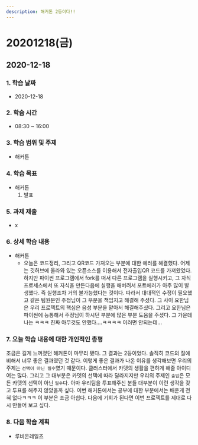 ```yaml
---
description: 해커톤 2등이다!!
---
```


# 20201218\(금\)

## 2020-12-18

### 1. 학습 날짜

* 2020-12-18

### 2. 학습 시간

* 08:30 ~ 16:00

### 3. 학습 범위 및 주제

* 해커톤

### 4. 학습 목표

* 해커톤
  1. 발표

### 5. 과제 제출

* x

### 6. 상세 학습 내용

* 해커톤
  * 오늘은 코드정리, 그리고 QR코드 가져오는 부분에 대한 에러를 해결했다. 어제는 깃허브에 올라와 있는 오픈소스를 이용해서 전자출입QR 코드를 가져왔었다. 하지만 파이썬 프로그램에서 fork를 떠서 다른 프로그램을 실행시키고, 그 자식프로세스에서 또 자식을 만든다음에 실행을 해버려서 포트에러가 아주 많이 발생했다. 즉 실행조차 거의 불가능했다는 것이다. 따라서 대대적인 수정이 필요했고 같은 팀원분인 주정님이 그 부분을 책임지고 해결해 주셨다. 그 사이 요한님은 우리 프로젝트의 핵심은 음성 부분을 맡아서 해결해주셨다. 그리고 요한님은 파이썬에 능통해서 주정님이 하시던 부분에 많은 부분 도움을 주셨다. 그 가운데 나는 ㅋㅋㅋ 진짜 아무것도 안했다....ㅋㅋㅋㅋ 이러면 안되는데...

### 7. 오늘 학습 내용에 대한 개인적인 총평

조금은 길게 느껴졌던 해커톤이 마무리 됐다. 그 결과는 2등이었다. 솔직히 코드의 질에 비해서 너무 좋은 결과였던 것 같다. 이렇게 좋은 결과가 나온 이유를 생각해보면 우리의 주제는 `선택이 아닌 필수`였기 때문이다. 클러스터에서 카뎃의 생활을 편하게 해줄 아이디어는 많다. 그리고 그 대부분은 카뎃의 선택에 따라 달라지지만 우리의 주제인 `출입`은 모든 카뎃의 선택이 아닌 `필수`다. 아마 우리팀을 투표해주신 분들 대부분이 이런 생각을 갖고 투표를 해주지 않았을까 싶다. 이번 해커톤에서는 공부에 대한 부분에서는 배운게 전혀 없다ㅋㅋㅋ 이 부분은 조금 아쉽다. 다음에 기회가 된다면 이번 프로젝트를 제대로 다시 만들어 보고 싶다.

### 8. 다음 학습 계획

* 루비온레일즈

